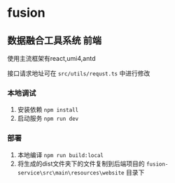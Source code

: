 # fusion

## 数据融合工具系统 前端

使用主流框架有react,umi4,antd

接口请求地址可在 `src/utils/requst.ts` 中进行修改

### 本地调试
1. 安装依赖 `npm install`
2. 启动服务 `npm run dev`
   
### 部署
1. 本地编译 `npm run build:local`
2. 将生成的dist文件夹下的文件复制到后端项目的 `fusion-service\src\main\resources\website` 目录下